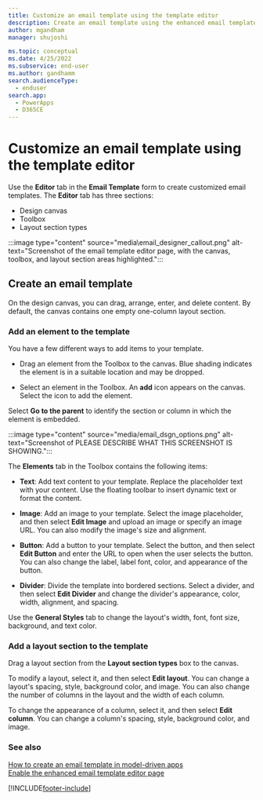 ```yaml
---
title: Customize an email template using the template editor
description: Create an email template using the enhanced email template editor
author: mgandham
manager: shujoshi

ms.topic: conceptual
ms.date: 4/25/2022
ms.subservice: end-user
ms.author: gandhamm
search.audienceType: 
  - enduser
search.app: 
  - PowerApps
  - D365CE
---
```


# Customize an email template using the template editor

Use the **Editor** tab in the **Email Template** form to create customized email templates. The **Editor** tab has three sections:

- Design canvas
- Toolbox
- Layout section types

:::image type="content" source="media\email_designer_callout.png" alt-text="Screenshot of the email template editor page, with the canvas, toolbox, and layout section areas highlighted.":::

## Create an email template
<!-- Please change this H2 to "Customize an email template" - thanks! -->

On the design canvas, you can drag, arrange, enter, and delete content. By default, the canvas contains one empty one-column layout section.

### Add an element to the template

You have a few different ways to add items to your template.

- Drag an element from the Toolbox to the canvas. Blue shading indicates the element is in a suitable location and may be dropped.

- Select an element in the Toolbox. An **add** icon appears on the canvas. Select the icon to add the element.
<!-- Please include a screenshot. -->

Select **Go to the parent** to identify the section or column in which the element is embedded.
<!-- Please include a screenshot and context. Where is "Go to the parent" found? -->

:::image type="content" source="media/email_dsgn_options.png" alt-text="Screenshot of PLEASE DESCRIBE WHAT THIS SCREENSHOT IS SHOWING.":::

The **Elements** tab in the Toolbox contains the following items:

- **Text**: Add text content to your template. Replace the placeholder text with your content. Use the floating toolbar to insert dynamic text or format the content.

- **Image**: Add an image to your template. Select the image placeholder, and then select **Edit Image** and upload an image or specify an image URL. You can also modify the image's size and alignment.

- **Button**: Add a button to your template. Select the button, and then select **Edit Button** and enter the URL to open when the user selects the button. You can also change the label, label font, color, and appearance of the button.

- **Divider**: Divide the template into bordered sections. Select a divider, and then select **Edit Divider** and change the divider's appearance, color, width, alignment, and spacing.

Use the **General Styles** tab to change the layout's width, font, font size, background, and text color.
<!--A screenshot of this would be helpful. -->

### Add a layout section to the template

Drag a layout section from the **Layout section types** box to the canvas.

To modify a layout, select it, and then select **Edit layout**. You can change a layout's spacing, style, background color, and image. You can also change the number of columns in the layout and the width of each column.

To change the appearance of a column, select it, and then select **Edit column**. You can change a column's spacing, style, background color, and image.

### See also

[How to create an email template  in model-driven apps](email-template-create.md)  
[Enable the enhanced email template editor page](cs_email_template_builder.md)

[!INCLUDE[footer-include](../includes/footer-banner.md)]
